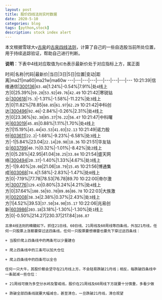 ```yaml
---
layout: post
title: 股价四线法则实时数据
date: 2020-5-10
categories: blog
tags: [python,stock]
description: stock index alert
---
```



本文根据雪球大v[古泉](https://xueqiu.com/u/7148646888)的[古泉四线法则](https://xueqiu.com/7148646888/130498192)，计算了自己的一些自选股当前所处位置，用于持续追踪验证，帮助自己进行判断。

**说明**：下表中4线对应取值为`红色`表示最新价处于对应指标上方，属正面

时间|名称|代码|最新价|当日|3日|5日|位置|变动|距离|ma21|ma60|ma21w|ma60w
---|---|---|---|---|---|---|---|---
10:21:39|信维通信|[300136](https://xueqiu.com/S/SZ300136)|`63.48`|1.24%|-0.54%|7.91%|处`4`线上方|0|25.39%|`59.28`|`53.92`|`49.76`|`42.49`
10:21:42|寒锐钴业|[300618](https://xueqiu.com/S/SZ300618)|`75.3`|-1.31%|-1.58%|-11.22%|处`3`线上方|0|11.82%|78.85|`68.85`|`61.97`|`62.29`
10:21:42|中科创达|[300496](https://xueqiu.com/S/SZ300496)|`92.46`|-2.84%|-0.26%|2.31%|处`4`线上方|0|23.36%|`92.38`|`85.37`|`76.22`|`56.47`
10:21:47|中科曙光|[603019](https://xueqiu.com/S/SH603019)|`45.85`|0.88%|1.11%|1.70%|处`4`线上方|1|15.19%|`45.44`|`43.53`|`41.03`|`32.13`
10:21:49|诺力股份|[603611](https://xueqiu.com/S/SH603611)|`22.2`|-1.68%|-9.23%|-6.58%|处`3`线上方|-1|5.84%|23.04|`22.14`|`20.98`|`18.36`
10:21:51|华友钴业|[603799](https://xueqiu.com/S/SH603799)|`40.75`|0.32%|-1.01%|-8.42%|处`2`线上方|0|5.28%|42.95|41.04|`38.25`|`33.84`
10:21:54|盛天网络|[300494](https://xueqiu.com/S/SZ300494)|`20.37`|-1.40%|1.33%|4.67%|处`3`线上方|-1|9.40%|`20.08`|21.06|`18.79`|`15.45`
10:21:56|博通集成|[603068](https://xueqiu.com/S/SH603068)|`74.6`|1.58%|-2.83%|-1.47%|处`0`线上方|0|-7.19%|77.78|78.53|76.78|89.70
10:22:00|帝尔激光|[300776](https://xueqiu.com/S/SZ300776)|`129.43`|0.80%|3.24%|4.21%|处`4`线上方|0|37.64%|`108.56`|`93.70`|`89.86`|`86.78`
10:22:03|大族激光|[002008](https://xueqiu.com/S/SZ002008)|`38.34`|2.38%|0.37%|2.43%|处`3`线上方|1|4.52%|39.53|`37.50`|`34.90`|`35.17`
10:22:06|兆易创新|[603986](https://xueqiu.com/S/SH603986)|`203.18`|3.18%|-1.30%|-1.30%|处`1`线上方|0|-0.50%|214.27|230.37|217.84|`166.87`

```
古泉4线法则的精髓如下。抓住21日线、60日线、21周线及60周线等四条线，外加21月线，任何一只股票上涨都要穿过这四条线，任何一只股票要想爆雷也要先下穿过这四条线：

+ 当股价爬上四条线中的两条可以少量建仓

+ 爬上四条线中的三条可以加大仓位

+ 爬上四条线中的四条可以全仓

任何一只大牛，其股价都会坚守在21月线上方，不会轻易跌破21月线；相反，每跌破四条线中一条就减一些仓位：

+ 21周线可做为多空分水岭及警戒线，股价在21周线及60周线下方就要十分慎重，多看少做

+ 跌破全部四条线就要大幅减仓，甚至清仓，一旦跌破21月线，清仓观望
```